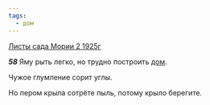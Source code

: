 ```yaml
---
tags:
  - дом
---
```


[Листы сада Мории 2 1925г](https://127.0.0.1:4002/agni/1925)

___58___
Яму рыть легко, но трудно построить [дом](../../../tags/#дом).   

Чужое глумление сорит углы.   

Но пером крыла сотрёте пыль, потому крыло берегите.   


